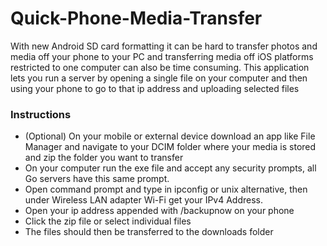 # Quick-Phone-Media-Transfer

With new Android SD card formatting it can be hard to transfer photos and media off your phone to your PC and transferring media off iOS platforms restricted to one computer can also be time consuming.
This application lets you run a server by opening a single file on your computer and then using your phone to go to that ip address and uploading selected files

### Instructions
* (Optional) On your mobile or external device download an app like File Manager and navigate to your DCIM folder where your media is stored and zip the folder you want to transfer
* On your computer run the exe file and accept any security prompts, all Go servers have this same prompt.
* Open command prompt and type in ipconfig or unix alternative,
then under Wireless LAN adapter Wi-Fi get your IPv4 Address.
* Open your ip address appended with /backupnow on your phone
* Click the zip file or select individual files
* The files should then be transferred to the downloads folder